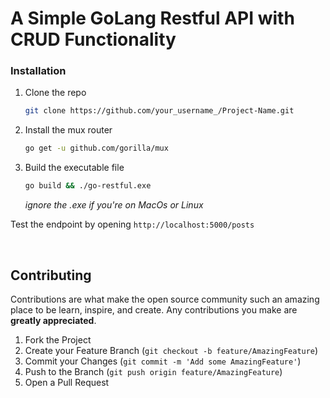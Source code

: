 # A Simple GoLang Restful API with CRUD Functionality

### Installation

1. Clone the repo
   ```sh
   git clone https://github.com/your_username_/Project-Name.git
   ```
2. Install the mux router
   ```sh
   go get -u github.com/gorilla/mux
   ```
3. Build the executable file
   ```sh
   go build && ./go-restful.exe
   ```
   _ignore the .exe if you're on MacOs or Linux_

Test the endpoint by opening
<code>http://localhost:5000/posts </code>

<!-- CONTRIBUTING -->

<br>

## Contributing

Contributions are what make the open source community such an amazing place to be learn, inspire, and create. Any contributions you make are **greatly appreciated**.

1. Fork the Project
2. Create your Feature Branch (`git checkout -b feature/AmazingFeature`)
3. Commit your Changes (`git commit -m 'Add some AmazingFeature'`)
4. Push to the Branch (`git push origin feature/AmazingFeature`)
5. Open a Pull Request
